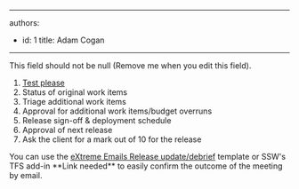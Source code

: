 

---
authors:
  - id: 1
    title: Adam Cogan
---




<span class='intro'> This field should not be null (Remove me when you edit this field). </span>

<ol>
<li><a title="" href="/Standards/RulesToSuccessfulProjects/Pages/InternalTestPlease.aspx">Test please</a> 
<li>Status of original work items 
<li>Triage additional work items 
<li>Approval for additional work items/budget overruns 
<li>Release sign-off &amp; deployment schedule 
<li>Approval of next release 
<li>Ask the client for a mark out of 10 for the release</li></ol>
<p>You can use the <a title="" href="http&#58;//www.ssw.com.au/ssw/EXtremeEmails/ManageProjects.aspx#ReleaseDebrief">eXtreme Emails Release update/debrief</a> template or SSW's TFS add-in **Link needed** to easily confirm the outcome of the meeting by email.</p>


